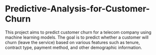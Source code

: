 # Predictive-Analysis-for-Customer-Churn
This project aims to predict customer churn for a telecom company using machine learning models. The goal is to predict whether a customer will churn (leave the service) based on various features such as tenure, contract type, payment method, and other demographic information.
